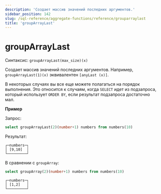 ```yaml
---
description: 'Создает массив значений последних аргументов.'
sidebar_position: 142
slug: /sql-reference/aggregate-functions/reference/grouparraylast
title: 'groupArrayLast'
---
```



# groupArrayLast

Синтаксис: `groupArrayLast(max_size)(x)`

Создает массив значений последних аргументов. 
Например, `groupArrayLast(1)(x)` эквивалентен `[anyLast (x)]`.

В некоторых случаях вы все еще можете полагаться на порядок выполнения. Это относится к случаям, когда `SELECT` идет из подзапроса, который использует `ORDER BY`, если результат подзапроса достаточно мал.

**Пример**

Запрос:

```sql
select groupArrayLast(2)(number+1) numbers from numbers(10)
```

Результат:

```text
┌─numbers─┐
│ [9,10]  │
└─────────┘
```

В сравнении с `groupArray`:

```sql
select groupArray(2)(number+1) numbers from numbers(10)
```

```text
┌─numbers─┐
│ [1,2]   │
└─────────┘
```
